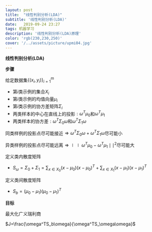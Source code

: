 ```yaml
---
layout: post
title:  "线性判别分析(LDA)"
subtitle: '线性判别分析(LDA)'
date:   2019-09-24 23:27
tags: 机器学习
description: '线性判别分析(LDA)原理'
color: 'rgb(230,230,250)'
cover: '/../assets/picture/upmi04.jpg'
---
```


**线性判别分析(LDA)**

**步骤**

给定数据集$\{(x_i,y_i)\}^m_{i=1}$

- 第$i$类示例的集合$X_i$
- 第$i$类示例的均值向量$\mu_i$
- 第$i$类示例的协方差矩阵$\Sigma_i$
- 两类样本的中心在直线上的投影$:\omega^T\mu_0$和$\omega^T\mu_1$
- 两类样本的协方差$:\omega^T\Sigma_0\omega$和$\omega^T\Sigma_1\omega$

同类样例的投影点尽可能接近$\Rightarrow \omega^T\Sigma_0\omega+\omega^T\Sigma_1\omega$尽可能小

异类样例的投影点尽可能远离$\Rightarrow\mid\mid\omega^T\mu_0-\omega^T\mu_1\mid\mid^2$尽可能大

定义类内散度矩阵

- $S_\omega=\Sigma_0+\Sigma_1=\sum_{x\in X_0}(x-\mu_0)(x-\mu_0)^T+\sum_{x\in X_1}(x-\mu_1)(x-\mu_1)^T$

定义类间散度矩阵

- $S_b=(\mu_0-\mu_1)(\mu_0-\mu_1)^T$

**目标**

最大化广义瑞利商

$J=\frac{\omega^TS_b\omega}{\omega^TS_\omega\omega}$